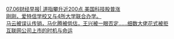   
[07.06财经早报| 道指攀升近200点 美国科技股普涨](http://www.dianyue.me/archives/122/7cuhfq9itkrkqx3z/)  
[刚刚，爱特信学校又与4所大学联合办学。](http://www.dianyue.me/archives/456/sj0dcfs6ncpe64an/)  
[马云被误认传销，马化腾被低估，王兴被一眼否定……细数大佬花式被拒](http://www.dianyue.me/archives/749/1vm5xh0zjj5vmxqi/)  
[互联网公司上市的时机与命运](http://www.dianyue.me/archives/919/5n4ic4xi9xe2h705/)